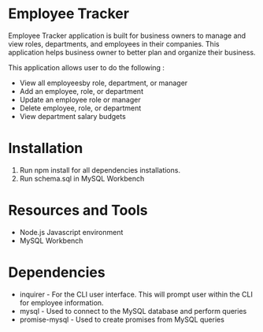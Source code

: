 # Employee Tracker

Employee Tracker application is built for business owners to manage and view roles, departments, and employees in their companies. This application helps business owner to better plan and organize their business. 

This application allows user to do the following : 

- View all employeesby role, department, or manager
- Add an employee, role, or department
- Update an employee role or manager
- Delete employee, role, or department
- View department salary budgets

# Installation 

1. Run npm install for all dependencies installations. 
2. Run schema.sql in MySQL Workbench 

# Resources and Tools 

- Node.js Javascript environment 
- MySQL Workbench 

# Dependencies 

- inquirer - For the CLI user interface. This will prompt user within the CLI for employee information.
- mysql - Used to connect to the MySQL database and perform queries
- promise-mysql - Used to create promises from MySQL queries

